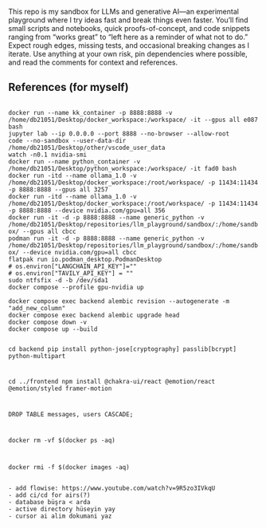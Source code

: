 This repo is my sandbox for LLMs and generative AI—an experimental playground where I try ideas fast and break things even faster. You’ll find small scripts and notebooks, quick proofs-of-concept, and code snippets ranging from “works great” to “left here as a reminder of what not to do.” Expect rough edges, missing tests, and occasional breaking changes as I iterate. Use anything at your own risk, pin dependencies where possible, and read the comments for context and references.

## References (for myself)
<code>
docker run --name kk_container -p 8888:8888 -v /home/db21051/Desktop/docker_workspace:/workspace/ -it --gpus all e087 bash
jupyter lab --ip 0.0.0.0 --port 8888 --no-browser --allow-root
code --no-sandbox --user-data-dir /home/db21051/Desktop/other/vscode_user_data
watch -n0.1 nvidia-smi
docker run --name python_container -v /home/db21051/Desktop/python_workspace:/workspace/ -it fad0 bash
docker run -itd --name ollama_1.0 -v /home/db21051/Desktop/docker_workspace:/root/workspace/ -p 11434:11434 -p 8888:8888 --gpus all 3257
docker run -itd --name ollama_1.0 -v /home/db21051/Desktop/docker_workspace:/root/workspace/ -p 11434:11434 -p 8888:8888 --device nvidia.com/gpu=all 356
docker run -it -d -p 8888:8888 --name generic_python -v /home/db21051/Desktop/repositories/llm_playground/sandbox/:/home/sandbox/ --gpus all cbcc
podman run -it -d -p 8888:8888 --name generic_python -v /home/db21051/Desktop/repositories/llm_playground/sandbox/:/home/sandbox/ --device nvidia.com/gpu=all cbcc
flatpak run io.podman_desktop.PodmanDesktop
# os.environ["LANGCHAIN_API_KEY"]=""
# os.environ["TAVILY_API_KEY"] = ""
sudo ntfsfix -d -b /dev/sda1
docker compose --profile gpu-nvidia up  
</code>

<code>
docker compose exec backend alembic revision --autogenerate -m "add_new_column"
docker compose exec backend alembic upgrade head
docker compose down -v
docker compose up --build

cd backend
pip install python-jose[cryptography] passlib[bcrypt] python-multipart

cd ../frontend
npm install @chakra-ui/react @emotion/react @emotion/styled framer-motion

DROP TABLE messages, users CASCADE;

docker rm -vf $(docker ps -aq)

docker rmi -f $(docker images -aq)
</code>

<code>
- add flowise: https://www.youtube.com/watch?v=9R5zo3IVkqU
- add ci/cd for airs(?)
- database büşra < arda
- active directory hüseyin yay
- cursor ai alim dokumani yaz
</code>
